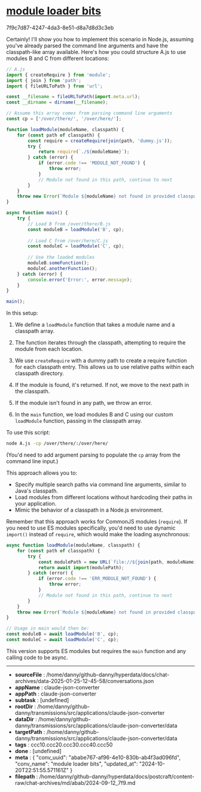 # [module loader bits](https://claude.ai/chat/ababe767-af96-4e10-830b-ab4f3ad096fd)

7f9c7d87-4247-4da3-8e51-d8a7d8d3c3eb

 Certainly! I'll show you how to implement this scenario in Node.js, assuming you've already parsed the command line arguments and have the classpath-like array available. Here's how you could structure A.js to use modules B and C from different locations:

```javascript
// A.js
import { createRequire } from 'module';
import { join } from 'path';
import { fileURLToPath } from 'url';

const __filename = fileURLToPath(import.meta.url);
const __dirname = dirname(__filename);

// Assume this array comes from parsing command line arguments
const cp = ['/over/there/', '/over/here/'];

function loadModule(moduleName, classpath) {
    for (const path of classpath) {
        const require = createRequire(join(path, 'dummy.js'));
        try {
            return require(`./${moduleName}`);
        } catch (error) {
            if (error.code !== 'MODULE_NOT_FOUND') {
                throw error;
            }
            // Module not found in this path, continue to next
        }
    }
    throw new Error(`Module ${moduleName} not found in provided classpath`);
}

async function main() {
    try {
        // Load B from /over/there/B.js
        const moduleB = loadModule('B', cp);
        
        // Load C from /over/here/C.js
        const moduleC = loadModule('C', cp);
        
        // Use the loaded modules
        moduleB.someFunction();
        moduleC.anotherFunction();
    } catch (error) {
        console.error('Error:', error.message);
    }
}

main();
```

In this setup:

1. We define a `loadModule` function that takes a module name and a classpath array.

2. The function iterates through the classpath, attempting to require the module from each location.

3. We use `createRequire` with a dummy path to create a require function for each classpath entry. This allows us to use relative paths within each classpath directory.

4. If the module is found, it's returned. If not, we move to the next path in the classpath.

5. If the module isn't found in any path, we throw an error.

6. In the `main` function, we load modules B and C using our custom `loadModule` function, passing in the classpath array.

To use this script:

```bash
node A.js -cp /over/there/:/over/here/
```

(You'd need to add argument parsing to populate the `cp` array from the command line input.)

This approach allows you to:

- Specify multiple search paths via command line arguments, similar to Java's classpath.
- Load modules from different locations without hardcoding their paths in your application.
- Mimic the behavior of a classpath in a Node.js environment.

Remember that this approach works for CommonJS modules (`require`). If you need to use ES modules specifically, you'd need to use dynamic `import()` instead of `require`, which would make the loading asynchronous:

```javascript
async function loadModule(moduleName, classpath) {
    for (const path of classpath) {
        try {
            const modulePath = new URL(`file://${join(path, moduleName)}.js`).href;
            return await import(modulePath);
        } catch (error) {
            if (error.code !== 'ERR_MODULE_NOT_FOUND') {
                throw error;
            }
            // Module not found in this path, continue to next
        }
    }
    throw new Error(`Module ${moduleName} not found in provided classpath`);
}

// Usage in main would then be:
const moduleB = await loadModule('B', cp);
const moduleC = await loadModule('C', cp);
```

This version supports ES modules but requires the `main` function and any calling code to be async.

---

* **sourceFile** : /home/danny/github-danny/hyperdata/docs/chat-archives/data-2025-01-25-12-45-58/conversations.json
* **appName** : claude-json-converter
* **appPath** : claude-json-converter
* **subtask** : [undefined]
* **rootDir** : /home/danny/github-danny/transmissions/src/applications/claude-json-converter
* **dataDir** : /home/danny/github-danny/transmissions/src/applications/claude-json-converter/data
* **targetPath** : /home/danny/github-danny/transmissions/src/applications/claude-json-converter/data
* **tags** : ccc10.ccc20.ccc30.ccc40.ccc50
* **done** : [undefined]
* **meta** : {
  "conv_uuid": "ababe767-af96-4e10-830b-ab4f3ad096fd",
  "conv_name": "module loader bits",
  "updated_at": "2024-10-20T22:51:55.571161Z"
}
* **filepath** : /home/danny/github-danny/hyperdata/docs/postcraft/content-raw/chat-archives/md/abab/2024-09-12_7f9.md